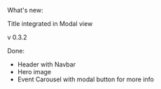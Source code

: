 What's new:

Title integrated in Modal view

v 0.3.2

Done:

- Header with Navbar
- Hero image
- Event Carousel with modal button for more info
